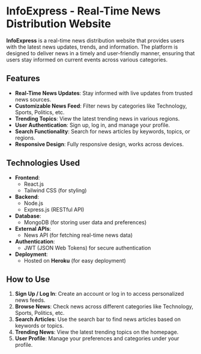 # InfoExpress - Real-Time News Distribution Website

**InfoExpress** is a real-time news distribution website that provides users with the latest news updates, trends, and information. The platform is designed to deliver news in a timely and user-friendly manner, ensuring that users stay informed on current events across various categories.

## Features

- **Real-Time News Updates**: Stay informed with live updates from trusted news sources.
- **Customizable News Feed**: Filter news by categories like Technology, Sports, Politics, etc.
- **Trending Topics**: View the latest trending news in various regions.
- **User Authentication**: Sign up, log in, and manage your profile.
- **Search Functionality**: Search for news articles by keywords, topics, or regions.
- **Responsive Design**: Fully responsive design, works across devices.

## Technologies Used

- **Frontend**: 
  - React.js
  - Tailwind CSS (for styling)
- **Backend**: 
  - Node.js
  - Express.js (RESTful API)
- **Database**: 
  - MongoDB (for storing user data and preferences)
- **External APIs**: 
  - News API (for fetching real-time news data)
- **Authentication**: 
  - JWT (JSON Web Tokens) for secure authentication
- **Deployment**: 
  - Hosted on **Heroku** (for easy deployment)

## How to Use

1. **Sign Up / Log In**: Create an account or log in to access personalized news feeds.
2. **Browse News**: Check news across different categories like Technology, Sports, Politics, etc.
3. **Search Articles**: Use the search bar to find news articles based on keywords or topics.
4. **Trending News**: View the latest trending topics on the homepage.
5. **User Profile**: Manage your preferences and categories under your profile.
